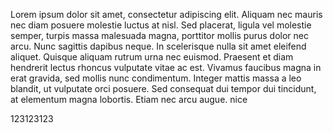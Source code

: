 Lorem ipsum dolor sit amet, consectetur adipiscing elit.
 Aliquam nec mauris nec diam posuere molestie luctus at nisl. Sed placerat, ligula vel molestie semper, turpis massa malesuada magna, porttitor mollis purus dolor nec arcu. 
 Nunc sagittis dapibus neque. 
 In scelerisque nulla sit amet eleifend aliquet. 
 Quisque aliquam rutrum urna nec euismod. Praesent et diam hendrerit lectus rhoncus vulputate vitae ac est. 
 Vivamus faucibus magna in erat gravida, sed mollis nunc condimentum. 
 Integer mattis massa a leo blandit, ut vulputate orci posuere. 
 Sed consequat dui tempor dui tincidunt, at elementum magna lobortis. 
 Etiam nec arcu augue.
 nice


123123123